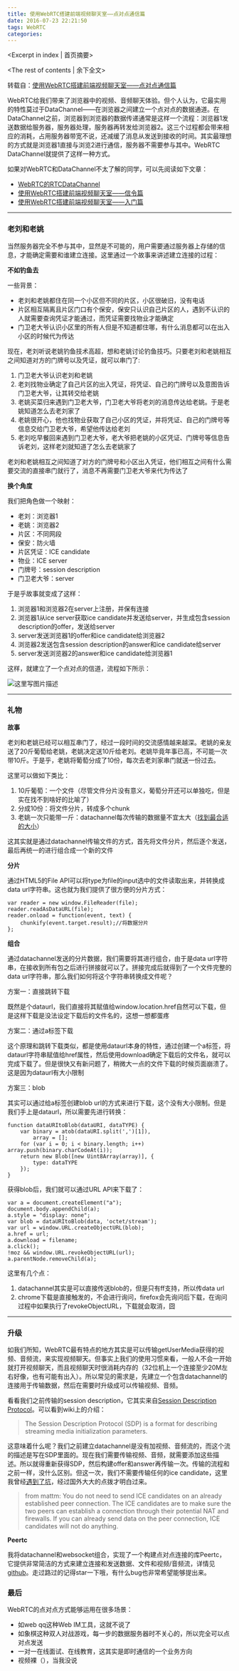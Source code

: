 ```yaml
---
title: 使用WebRTC搭建前端视频聊天室——点对点通信篇
date: 2016-07-23 22:21:50
tags: WebRTC
categories:
---
```

<Excerpt in index | 首页摘要> 
<!-- more -->
<The rest of contents | 余下全文>

转载自：[使用WebRTC搭建前端视频聊天室——点对点通信篇](http://segmentfault.com/a/1190000000733774)

WebRTC给我们带来了浏览器中的视频、音频聊天体验。但个人认为，它最实用的特性莫过于DataChannel——在浏览器之间建立一个点对点的数据通道。在DataChannel之前，浏览器到浏览器的数据传递通常是这样一个流程：浏览器1发送数据给服务器，服务器处理，服务器再转发给浏览器2。这三个过程都会带来相应的消耗，占用服务器带宽不说，还减缓了消息从发送到接收的时间。其实最理想的方式就是浏览器1直接与浏览2进行通信，服务器不需要参与其中。WebRTC DataChannel就提供了这样一种方式。

如果对WebRTC和DataChannel不太了解的同学，可以先阅读如下文章：

- [WebRTC的RTCDataChannel](http://lingyu.wang/2014/05/22/webrtc-data-channels/)
- [使用WebRTC搭建前端视频聊天室——信令篇](http://lingyu.wang/2014/03/18/webRTC-2/)
- [使用WebRTC搭建前端视频聊天室——入门篇](http://lingyu.wang/2014/03/15/webRTC-1/)


----------
### 老刘和老姚

当然服务器完全不参与其中，显然是不可能的，用户需要通过服务器上存储的信息，才能确定需要和谁建立连接。这里通过一个故事来讲述建立连接的过程：

**不如钓鱼去**

一些背景：

- 老刘和老姚都住在同一个小区但不同的片区，小区很破旧，没有电话
- 片区相互隔离且片区门口有个保安，保安只认识自己片区的人，遇到不认识的人就需要查询凭证才能通过，而凭证需要找物业才能确定
- 门卫老大爷认识小区里的所有人但是不知道都住哪，有什么消息都可以在出入小区的时候代为传达

现在，老刘听说老姚钓鱼技术高超，想和老姚讨论钓鱼技巧。只要老刘和老姚相互之间知道对方的门牌号以及凭证，就可以串门了:

1. 门卫老大爷认识老刘和老姚
2. 老刘找物业确定了自己片区的出入凭证，将凭证、自己的门牌号以及意图告诉门卫老大爷，让其转交给老姚
3. 老姚买菜归来遇到门卫老大爷，门卫老大爷将老刘的消息传达给老姚。于是老姚知道怎么去老刘家了
4. 老姚很开心，他也找物业获取了自己小区的凭证，并将凭证、自己的门牌号等信息交给门卫老大爷，希望他传达给老刘
5. 老刘吃早餐回来遇到门卫老大爷，老大爷把老姚的小区凭证、门牌号等信息告诉老刘，这样老刘就知道了怎么去老姚家了

老刘和老姚相互之间知道了对方的门牌号和小区出入凭证，他们相互之间有什么需要交流的直接串门就行了，消息不再需要门卫老大爷来代为传达了

**换个角度**

我们把角色做一个映射：

- 老刘：浏览器1
- 老姚：浏览器2
- 片区：不同网段
- 保安：防火墙
- 片区凭证：ICE candidate
- 物业：ICE server
- 门牌号：session description
- 门卫老大爷：server

于是乎故事就变成了这样：

1. 浏览器1和浏览器2在server上注册，并保有连接
2. 浏览器1从ice server获取ice candidate并发送给server，并生成包含session description的offer，发送给server
3. server发送浏览器1的offer和ice candidate给浏览器2
4. 浏览器2发送包含session description的answer和ice candidate给server
5. server发送浏览器2的answer和ice candidate给浏览器1

这样，就建立了一个点对点的信道，流程如下所示：

![这里写图片描述](http://img.blog.csdn.net/20160125154805889)


----------
### 礼物

**故事**

老刘和老姚已经可以相互串门了，经过一段时间的交流感情越来越深。老姚的亲友送了20斤葡萄给老姚，老姚决定送10斤给老刘。老姚毕竟年事已高，不可能一次带10斤。于是乎，老姚将葡萄分成了10份，每次去老刘家串门就送一份过去。

这里可以做如下类比：

1. 10斤葡萄：一个文件（尽管文件分片没有意义，葡萄分开还可以单独吃，但是实在找不到啥好的比喻了）
2. 分成10份：将文件分片，转成多个chunk
3. 老姚一次只能带一斤：datachannel每次传输的数据量不宜太大（[找到最合适的大小](http://stackoverflow.com/questions/15435121/what-is-the-maximum-size-of-webrtc-data-channel-messages)）

这其实就是通过datachannel传输文件的方式，首先将文件分片，然后逐个发送，最后再统一的进行组合成一个新的文件

**分片**

通过HTML5的File API可以将type为file的input选中的文件读取出来，并转换成data url字符串。这也就为我们提供了很方便的分片方式：

```
var reader = new window.FileReader(file);
reader.readAsDataURL(file);
reader.onload = function(event, text) {
    chunkify(event.target.result);//将数据分片
};
```

**组合**

通过datachannel发送的分片数据，我们需要将其进行组合，由于是data url字符串，在接收到所有包之后进行拼接就可以了。拼接完成后就得到了一个文件完整的data url字符串，那么我们如何将这个字符串转换成文件呢？

方案一：直接跳转下载

既然是个dataurl，我们直接将其赋值给window.location.href自然可以下载，但是这样下载是没法设定下载后的文件名的，这想一想都蛋疼

方案二：通过a标签下载

这个原理和跳转下载类似，都是使用dataurl本身的特性，通过创建一个a标签，将dataurl字符串赋值给href属性，然后使用download确定下载后的文件名，就可以完成下载了。但是很快又有新问题了，稍微大一点的文件下载的时候页面崩溃了。这是因为dataurl有大小限制

方案三：blob

其实可以通过给a标签创建blob url的方式来进行下载，这个没有大小限制。但是我们手上是dataurl，所以需要先进行转换：

```
function dataURItoBlob(dataURI, dataTYPE) {
    var binary = atob(dataURI.split(',')[1]),
        array = [];
    for (var i = 0; i < binary.length; i++) array.push(binary.charCodeAt(i));
    return new Blob([new Uint8Array(array)], {
        type: dataTYPE
    });
}

```

获得blob后，我们就可以通过URL API来下载了：

```
var a = document.createElement("a");
document.body.appendChild(a);
a.style = "display: none";
var blob = dataURItoBlob(data, 'octet/stream');
var url = window.URL.createObjectURL(blob);
a.href = url;
a.download = filename;
a.click();
!moz && window.URL.revokeObjectURL(url);
a.parentNode.removeChild(a);

```

这里有几个点：

1. datachannel其实是可以直接传送blob的，但是只有ff支持，所以传data url
2. chrome下载是直接触发的，不会进行询问，firefox会先询问后下载，在询问过程中如果执行了revokeObjectURL，下载就会取消，囧


----------
### 升级

如我们所知，WebRTC最有特点的地方其实是可以传输getUserMedia获得的视频、音频流，来实现视频聊天。但事实上我们的使用习惯来看，一般人不会一开始就打开视频聊天，而且视频聊天时很消耗内存的（32位机上一个连接至少20M左右好像，也有可能有出入）。所以常见的需求是，先建立一个包含datachannel的连接用于传输数据，然后在需要时升级成可以传输视频、音频。

看看我们之前传输的session description，它其实来自[Session Description Protocol](http://datatracker.ietf.org/doc/draft-nandakumar-rtcweb-sdp/?include_text=1)。可以看到wiki上的介绍：

> The Session Description Protocol (SDP) is a format for describing streaming media initialization parameters.

这意味着什么呢？我们之前建立datachannel是没有加视频、音频流的，而这个流的描述是写在SDP里面的。现在我们需要传输视频、音频，就需要添加这些描述。所以就得重新获得SDP，然后构建offer和answer再传输一次。传输的流程和之前一样，没什么区别。但这一次，我们不需要传输任何的ice candidate，这里我曾经[遇到了坑](http://stackoverflow.com/questions/26469794/webrtc-add-ice-candidate-error-on-established-peerconnection)，经过国外大大的点拨才明白过来。

> from mattm: You do not need to send ICE candidates on an already established peer connection. The ICE candidates are to make sure the two peers can establish a connection through their potential NAT and firewalls. If you can already send data on the peer connection, ICE candidates will not do anything.

**Peertc**

我将datachannel和websocket组合，实现了一个构建点对点连接的库Peertc，它提供非常简洁的方式来建立连接和发送数据、文件和视频/音频流，详情见[github](https://github.com/LingyuCoder/peertc)。走过路过的记得star一下哦，有什么bug也非常希望能够提出来。

### 最后

WebRTC的点对点方式能够运用在很多场景：
- 如web qq这种Web IM工具，这就不说了
- 如象棋这种双人对战游戏，每一步的数据服务器时不关心的，所以完全可以点对点发送
- 一对一在线面试、在线教育，这其实是即时通信的一个业务方向
- 视频裸（），当我没说


